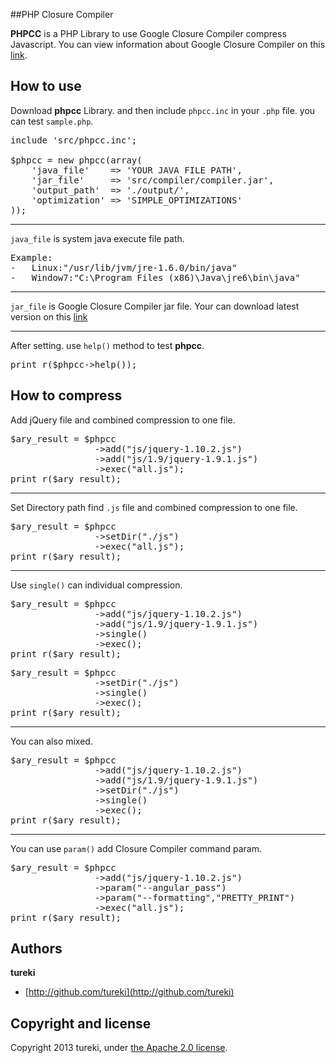 ##PHP Closure Compiler

**PHPCC** is a PHP Library to use Google Closure Compiler compress Javascript.
You can view information about Google Closure Compiler on this [link](https://developers.google.com/closure/compiler/).



## How to use

Download **phpcc** Library. and then include <code>phpcc.inc</code> in your <code>.php</code> file. you can test <code>sample.php</code>.

<pre>
include 'src/phpcc.inc';

$phpcc = new phpcc(array(
	'java_file'    => 'YOUR JAVA FILE PATH',
	'jar_file'     => 'src/compiler/compiler.jar', 
	'output_path'  => './output/',
	'optimization' => 'SIMPLE_OPTIMIZATIONS'
));
</pre>



----

<code>java_file</code> is system java execute file path. 
<pre>
Example:
-   Linux:"/usr/lib/jvm/jre-1.6.0/bin/java"
-   Window7:"C:\Program Files (x86)\Java\jre6\bin\java"
</pre>




----

<code>jar_file</code> is Google Closure Compiler jar file. Your can download latest version on this [link](http://code.google.com/p/closure-compiler/wiki/BinaryDownloads)




----

After setting. use <code>help()</code> method to test **phpcc**. 
<pre>
print_r($phpcc->help());
</pre>



## How to compress

Add jQuery file and combined compression to one file.
<pre>
$ary_result = $phpcc
                ->add("js/jquery-1.10.2.js")
                ->add("js/1.9/jquery-1.9.1.js")
                ->exec("all.js");
print_r($ary_result);
</pre>



----

Set Directory path find <code>.js</code> file and combined compression to one file.
<pre>
$ary_result = $phpcc
                ->setDir("./js")
                ->exec("all.js");
print_r($ary_result);
</pre>



----

Use <code>single()</code> can individual compression.
<pre>
$ary_result = $phpcc
                ->add("js/jquery-1.10.2.js")
                ->add("js/1.9/jquery-1.9.1.js")
                ->single()
                ->exec();
print_r($ary_result);
</pre>
<pre>
$ary_result = $phpcc
                ->setDir("./js")
                ->single()
                ->exec();
print_r($ary_result);
</pre>



----

You can also mixed.
<pre>
$ary_result = $phpcc
                ->add("js/jquery-1.10.2.js")
                ->add("js/1.9/jquery-1.9.1.js")
                ->setDir("./js")
                ->single()
                ->exec();
print_r($ary_result);
</pre>



----

You can use <code>param()</code> add Closure Compiler command param.
<pre>
$ary_result = $phpcc
                ->add("js/jquery-1.10.2.js")
                ->param("--angular_pass")
                ->param("--formatting","PRETTY_PRINT")
                ->exec("all.js");
print_r($ary_result);
</pre>



## Authors

**tureki**

+ [http://github.com/tureki](http://github.com/tureki)



## Copyright and license

Copyright 2013 tureki, under [the Apache 2.0 license](LICENSE).
